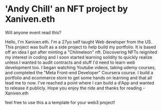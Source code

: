 # 'Andy Chill' an NFT project by Xaniven.eth

Will anyone event read this?

Hello, I'm Xaniven.eth. I'm a 27yo self taught Web developer from the US.
This project was built as a side project to help build my portfolio. It is based off an idea I got after minting a "Chilmeleon" nft.
Discovering NFTs reignited my interest in coding and I soon started learning solidity to quickly realize unless I wanted to audit contracts
and stuff I'd need to learn web development too. I began watching Youtube videos, taking udemy courses, and completed the "Meta
Front-end Developer" Coursera course. I build a portfolio and ecommerce store to get some hands on learning and that all lead me to now.
I've reached a point where I can build a d'App and wanted to release it publicly. Hope you enjoy the ride and thanks for reading -Xaniven.eth

feel free to use this a a template for your web3 project!
